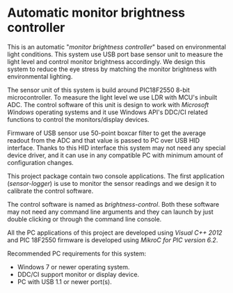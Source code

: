 # Automatic monitor brightness controller
This is an automatic "*monitor brightness controller*" based on environmental light conditions. This system use USB port base sensor unit to measure the light level and control monitor brightness accordingly. We design this system to reduce the eye stress by matching the monitor brightness with environmental lighting. 

The sensor unit of this system is build around PIC18F2550 8-bit microcontroller. To measure the light level we use LDR with MCU's inbuilt ADC. The control software of this unit is design to work with *Microsoft Windows* operating systems and it use Windows API's DDC/CI related functions to control the monitors/display devices.

Firmware of USB sensor use 50-point boxcar filter to get the average readout from the ADC and that value is passed to PC over USB HID interface. Thanks to this HID interface this system may not need any special device driver, and it can use in any compatible PC with minimum amount of configuration changes. 

This project package contain two console applications. The first application (*sensor-logger*) is use to monitor the sensor readings and we design it to calibrate the control software. 

The control software is named as *brightness-control*. Both these software may not need any command line arguments and they can launch by just double clicking or through the command line console. 

All the PC applications of this project are developed using *Visual C++ 2012* and PIC 18F2550 firmware is developed using *MikroC for PIC version 6.2*.

Recommended PC requirements for this system:

* Windows 7 or newer operating system.
* DDC/CI support monitor or display device.
* PC with USB 1.1 or newer port(s).